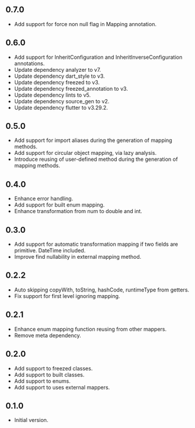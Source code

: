 ## 0.7.0

- Add support for force non null flag in Mapping annotation.

## 0.6.0

- Add support for InheritConfiguration and InheritInverseConfiguration annotations.
- Update dependency analyzer to v7.
- Update dependency dart_style to v3.
- Update dependency freezed to v3.
- Update dependency freezed_annotation to v3.
- Update dependency lints to v5.
- Update dependency source_gen to v2.
- Update dependency flutter to v3.29.2.

## 0.5.0

- Add support for import aliases during the generation of mapping methods.
- Add support for circular object mapping, via lazy analysis.
- Introduce reusing of user-defined method during the generation of mapping methods.
 
## 0.4.0

- Enhance error handling.
- Add support for built enum mapping.
- Enhance transformation from num to double and int.

## 0.3.0

- Add support for automatic transformation mapping if two fields are primitive. DateTime included.
- Improve find nullability in external mapping method.

## 0.2.2

- Auto skipping copyWith, toString, hashCode, runtimeType from getters.
- Fix support for first level ignoring mapping.

## 0.2.1

- Enhance enum mapping function reusing from other mappers.
- Remove meta dependency.

## 0.2.0

- Add support to freezed classes.
- Add support to built classes.
- Add support to enums.
- Add support to uses external mappers.

## 0.1.0

- Initial version.
